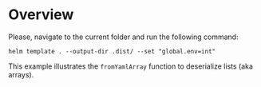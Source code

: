 # Overview

Please, navigate to the current folder and run the following command:

```
helm template . --output-dir .dist/ --set "global.env=int"
```

This example illustrates the `fromYamlArray` function to deserialize lists (aka arrays).